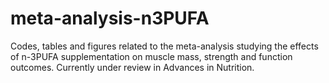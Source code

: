 # meta-analysis-n3PUFA
 Codes, tables and figures related to the meta-analysis studying the effects of n-3PUFA supplementation on muscle mass, strength and function outcomes. Currently under review in Advances in Nutrition.
